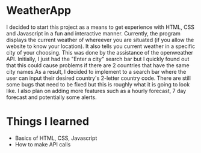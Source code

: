 # WeatherApp

I decided to start this project as a means to get experience with HTML, CSS and Javascript in a fun and interactive manner. Currently, the program displays the current
weather of whereever you are situated (if you allow the website to know your location). It also tells you current weather in a specific city of your choosing. This was
done by the assistance of the openweather API. Initially, I just had the "Enter a city" search bar but I quickly found out that this could cause problems if there are 2
countries that have the same city names.As a result, I decided to implement to a search bar where the user can input their desired country's 2-letter country code. There
are still some bugs that need to be fixed but this is roughly what it is going to look like. I also plan on adding more features such as a hourly forecast, 7 day
forecast and potentially some alerts.

# Things I learned

- Basics of HTML, CSS, Javascript
- How to make API calls
